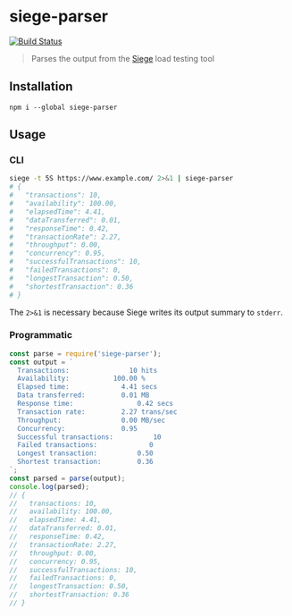 # siege-parser

[![Build Status](https://travis-ci.org/robinjmurphy/siege-parser.svg)](https://travis-ci.org/robinjmurphy/siege-parser)

> Parses the output from the [Siege](https://github.com/joedog/siege) load testing tool

## Installation

```
npm i --global siege-parser
```

## Usage

### CLI

```bash
siege -t 5S https://www.example.com/ 2>&1 | siege-parser
# {
#   "transactions": 10,
#   "availability": 100.00,
#   "elapsedTime": 4.41,
#   "dataTransferred": 0.01,
#   "responseTime": 0.42,
#   "transactionRate": 2.27,
#   "throughput": 0.00,
#   "concurrency": 0.95,
#   "successfulTransactions": 10,
#   "failedTransactions": 0,
#   "longestTransaction": 0.50,
#   "shortestTransaction": 0.36
# }
```

The `2>&1` is necessary because Siege writes its output summary to `stderr`.

### Programmatic

```js
const parse = require('siege-parser');
const output = `
  Transactions:		          10 hits
  Availability:		      100.00 %
  Elapsed time:		        4.41 secs
  Data transferred:	        0.01 MB
  Response time:		        0.42 secs
  Transaction rate:	        2.27 trans/sec
  Throughput:		        0.00 MB/sec
  Concurrency:		        0.95
  Successful transactions:          10
  Failed transactions:	           0
  Longest transaction:	        0.50
  Shortest transaction:	        0.36
`;
const parsed = parse(output);
console.log(parsed);
// {
//   transactions: 10,
//   availability: 100.00,
//   elapsedTime: 4.41,
//   dataTransferred: 0.01,
//   responseTime: 0.42,
//   transactionRate: 2.27,
//   throughput: 0.00,
//   concurrency: 0.95,
//   successfulTransactions: 10,
//   failedTransactions: 0,
//   longestTransaction: 0.50,
//   shortestTransaction: 0.36
// }
```
